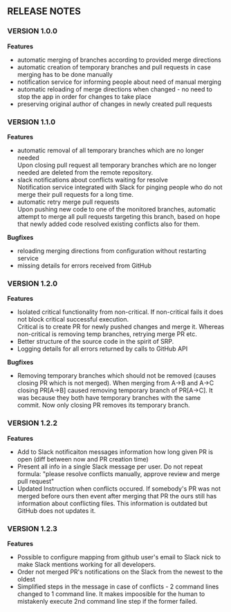 ## RELEASE NOTES

### VERSION 1.0.0

**Features**
- automatic merging of branches according to provided merge directions
- automatic creation of temporary branches and pull requests in case merging has to be done manually
- notification service for informing people about need of manual merging
- automatic reloading of merge directions when changed - no need to stop the app in order for changes to take place
- preserving original author of changes in newly created pull requests


### VERSION 1.1.0

**Features**
- automatic removal of all temporary branches which are no longer needed  
  Upon closing pull request all temporary branches which are no longer needed are deleted from the remote repository.
- slack notifications about conflicts waiting for resolve  
  Notification service integrated with Slack for pinging people who do not merge their pull requests for a long time.
- automatic retry merge pull requests   
  Upon pushing new code to one of the monitored branches, automatic attempt to merge all pull requests targeting this branch, based on hope that newly added code resolved existing conflicts also for them.

**Bugfixes**
- reloading merging directions from configuration without restarting service
- missing details for errors received from GitHub


### VERSION 1.2.0

**Features**
- Isolated critical functionality from non-critical. If non-critical fails it does not block critical successful execution.  
  Critical is to create PR for newly pushed changes and merge it. Whereas non-critical is removing temp branches, retrying merge PR etc.
- Better structure of the source code in the spirit of SRP.
- Logging details for all errors returned by calls to GitHub API


**Bugfixes**
- Removing temporary branches which should not be removed (causes closing PR which is not merged).
  When merging from A->B and A->C closing PR[A->B] caused removing temporary branch of PR[A->C]. It was because they both have temporary branches with the same commit.
  Now only closing PR removes its temporary branch.


### VERSION 1.2.2

**Features**
- Add to Slack notificaiton messages information how long given PR is open (diff between now and PR creation time)
- Present all info in a single Slack message per user. Do not repeat formula: "please resolve conflicts manually, approve review and merge pull request"
- Updated Instruction when conflicts occured. 
If somebody's PR was not merged before ours then event after merging that PR the ours still has information about conflicting files. This information is outdated but GitHub does not updates it.


### VERSION 1.2.3

**Features**
- Possible to configure mapping from github user's email to Slack nick to make Slack mentions working for all developers.
- Order not merged PR's notifications on the Slack from the newest to the oldest
- Simplified steps in the message in case of conflicts - 2 command lines  changed to 1 command line. 
  It makes impoosible for the human to mistakenly execute 2nd command line step if the former failed.
